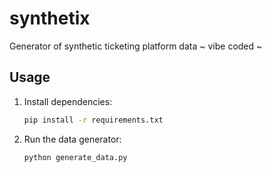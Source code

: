 # synthetix
Generator of synthetic ticketing platform data
~ vibe coded ~

## Usage

1. Install dependencies:
   ```bash
   pip install -r requirements.txt
   ```

2. Run the data generator:
   ```bash
   python generate_data.py
   ```